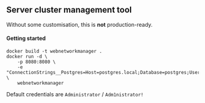 ## Server cluster management tool

Without some customisation, this is **not** production-ready.

#### Getting started
```
docker build -t webnetworkmanager .
docker run -d \ 
    -p 8080:8080 \
    -e "ConnectionStrings__Postgres=Host=postgres.local;Database=postgres;Username=postgres;Password=hunter2" \
    webnetworkmanager
``` 

Default credentials are `Administrator` / `Adm1nistrator!` 